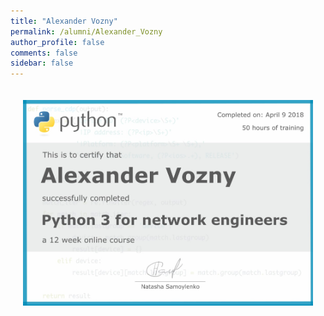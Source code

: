 ```yaml
---
title: "Alexander Vozny"
permalink: /alumni/Alexander_Vozny
author_profile: false
comments: false
sidebar: false
---
```


<div style="padding: 20px;">
  <img src="https://raw.githubusercontent.com/pyneng/pyneng.github.io/master/alumni/Alexander_Vozny.png" alt="Python for network engineers">
</div>

